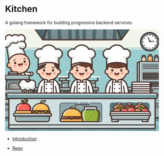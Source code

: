 # Kitchen

A golang framework for building progressive backend services.

![](./asset/cover.jpeg)

- [Introduction](./intro.md)


- [Repo](https://github.com/go-preform/kitchen)